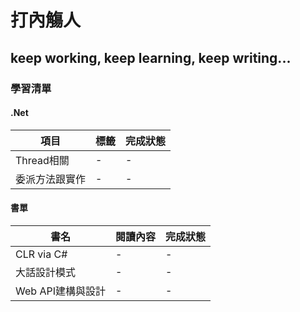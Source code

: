 # 打內觴人 #
## keep working, keep learning, keep writing... ##

### 學習清單

#### .Net ####
|項目|標籤|完成狀態|
|----|----|-------|
|Thread相關|-|-|
|委派方法跟實作|-|-|





#### 書單 ####
|書名|閱讀內容|完成狀態|
|----|----|-------|
|CLR via C#|-|-|
|大話設計模式|-|-|
|Web API建構與設計|-|-|


